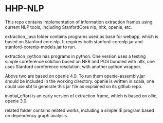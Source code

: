 # HHP-NLP
This repo contains implementation of information extraction frames using current NLP tools, including StanfordCore nlp, nltk, openie, etc.  

extraction_java folder contains programs used as base for webapp, which is based on Stanford core nlp. It requires both stanford-corenlp.jar and stanford-corenlp-models.jar to run.

extraction_python has programs in python. One version uses a testing simple coreference solution based on NER and POS bundled with nltk, one uses Stanford coreference resolution, with another python wrapper.

Above two are based on openie 4.0. To run them openie-assembly.jar should be included in the working directory. openie is written in scala, one could use sbt to generate this jar file as explained on its github repo. 

inintial_effort is an early version of extraction frame, which is based on ollie, openie 3.0.

related folder contains related works, including a simple IE program based on dependency graph analysis.


